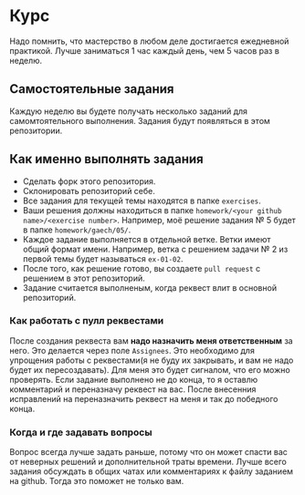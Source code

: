 # Курс
Надо помнить, что мастерство в любом деле достигается ежедневной практикой. Лучше заниматься 1 час каждый день, чем 5 часов раз в неделю.

## Самостоятельные задания
Каждую неделю вы будете получать несколько заданий для самомтоятельного выполнения. Задания будут появляться в этом репозитории.

## Как именно выполнять задания
  - Сделать форк этого репозитория.
  - Склонировать репозиторий себе.
  - Все задания для текущей темы находятся в папке `exercises`.
  - Ваши решения должны находиться в папке `homework/<your github name>/<exercise number>`. Например, моё решение задания № 5 будет в папке `homework/gaech/05/`.
  - Каждое задание выполняется в отдельной ветке. Ветки имеют общий формат имени. Например, ветка с решением задачи № 2 из первой темы будет называться `ex-01-02`.
  - После того, как решение готово, вы создаете `pull request` с решением в этот репозиторий.
  - Задание считается выполненым, когда реквест влит в основной репозиторий.

### Как работать с пулл реквестами
После создания реквеста вам **надо назначить меня ответственным** за него. Это делается через поле `Assignees`. Это необходимо для упрощения работы с реквестами(я не буду их закрывать, и вам не надо будет их пересоздавать). Для меня это будет сигналом, что его можно проверять. Если задание выполнено не до конца, то я оставлю комментарий и переназначу реквест на вас. После внесенния исправлений на переназначить реквест на меня и так до победного конца.

### Когда и где задавать вопросы
Вопрос всегда лучше задать раньше, потому что он может спасти вас от неверных решений и дополнительной траты времени.  Лучше всего задания обсуждать в общих чатах или комментариях к файлу заданием на github. Тогда это поможет не только вам.
